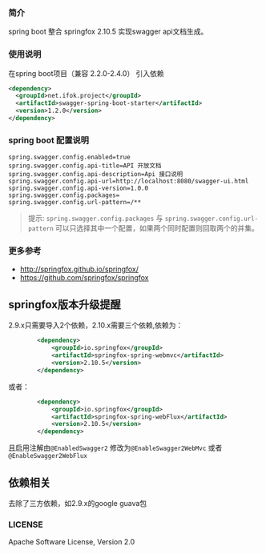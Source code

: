 ### 简介
spring boot 整合 springfox 2.10.5 实现swagger api文档生成。
### 使用说明
在spring boot项目（兼容 2.2.0-2.4.0）
引入依赖
```xml
<dependency>
  <groupId>net.ifok.project</groupId>
  <artifactId>swagger-spring-boot-starter</artifactId>
  <version>1.2.0</version>
</dependency>
```

### spring boot 配置说明
````properties
spring.swagger.config.enabled=true
spring.swagger.config.api-title=API 开放文档
spring.swagger.config.api-description=Api 接口说明
spring.swagger.config.api-url=http://localhost:8080/swagger-ui.html
spring.swagger.config.api-version=1.0.0
spring.swagger.config.packages=
spring.swagger.config.url-pattern=/**
````
> 提示: `spring.swagger.config.packages` 与 `spring.swagger.config.url-pattern` 可以只选择其中一个配置，如果两个同时配置则回取两个的并集。 

### 更多参考

- http://springfox.github.io/springfox/
- https://github.com/springfox/springfox

## springfox版本升级提醒
2.9.x只需要导入2个依赖，2.10.x需要三个依赖,依赖为：
```xml
        <dependency>
            <groupId>io.springfox</groupId>
            <artifactId>springfox-spring-webmvc</artifactId>
            <version>2.10.5</version>
        </dependency>
```
或者：
````xml
        <dependency>
            <groupId>io.springfox</groupId>
            <artifactId>springfox-spring-webFlux</artifactId>
            <version>2.10.5</version>
        </dependency>
````

且启用注解由`@EnabledSwagger2` 修改为`@EnableSwagger2WebMvc` 或者`@EnableSwagger2WebFlux`

## 依赖相关
去除了三方依赖，如2.9.x的google guava包
### LICENSE
Apache Software License, Version 2.0